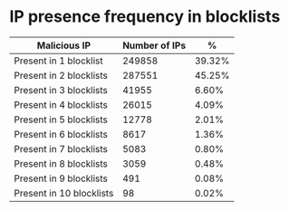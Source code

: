 # IP presence frequency in blocklists
| Malicious IP | Number of IPs | % |
|----|----|----|
| Present in 1 blocklist | 249858 | 39.32% |
| Present in 2 blocklists | 287551 | 45.25% |
| Present in 3 blocklists | 41955 | 6.60% |
| Present in 4 blocklists | 26015 | 4.09% |
| Present in 5 blocklists | 12778 | 2.01% |
| Present in 6 blocklists | 8617 | 1.36% |
| Present in 7 blocklists | 5083 | 0.80% |
| Present in 8 blocklists | 3059 | 0.48% |
| Present in 9 blocklists | 491 | 0.08% |
| Present in 10 blocklists | 98 | 0.02% |

